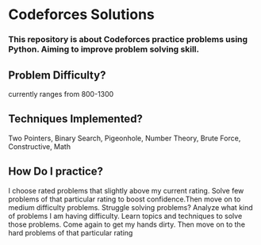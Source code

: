 # Codeforces Solutions
### This repository is about Codeforces practice problems using Python. Aiming to improve problem solving skill.
## Problem Difficulty?
currently ranges from 800-1300
## Techniques Implemented?
Two Pointers, Binary Search, Pigeonhole, Number Theory, Brute Force, Constructive, Math
## How Do I practice?
I choose rated problems that slightly above my current rating.
Solve few problems of that particular rating to boost confidence.Then move on to medium difficulty
problems. Struggle solving problems? Analyze what kind of problems I am having difficulty.
Learn topics and techniques to solve those problems. Come again to get my hands dirty.
Then move on to the hard problems of that particular rating
